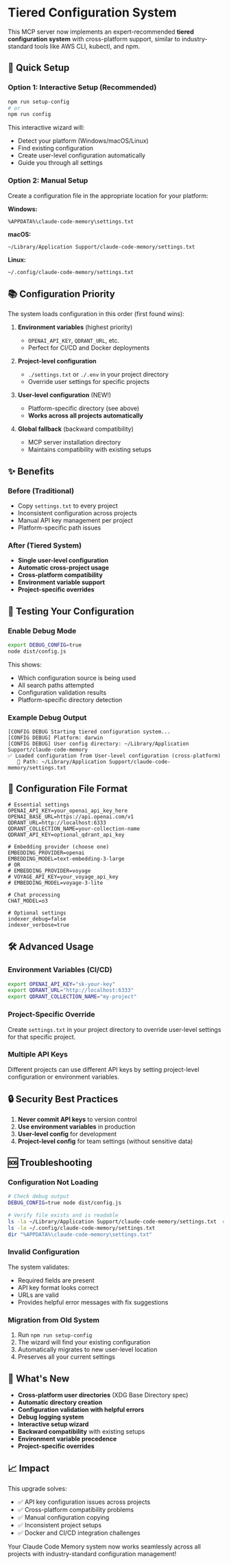 # Tiered Configuration System

This MCP server now implements an expert-recommended **tiered configuration system** with cross-platform support, similar to industry-standard tools like AWS CLI, kubectl, and npm.

## 🚀 Quick Setup

### Option 1: Interactive Setup (Recommended)
```bash
npm run setup-config
# or
npm run config
```

This interactive wizard will:
- Detect your platform (Windows/macOS/Linux)
- Find existing configuration
- Create user-level configuration automatically
- Guide you through all settings

### Option 2: Manual Setup
Create a configuration file in the appropriate location for your platform:

**Windows:**
```
%APPDATA%\claude-code-memory\settings.txt
```

**macOS:**
```
~/Library/Application Support/claude-code-memory/settings.txt
```

**Linux:**
```
~/.config/claude-code-memory/settings.txt
```

## 📚 Configuration Priority

The system loads configuration in this order (first found wins):

1. **Environment variables** (highest priority)
   - `OPENAI_API_KEY`, `QDRANT_URL`, etc.
   - Perfect for CI/CD and Docker deployments

2. **Project-level configuration**
   - `./settings.txt` or `./.env` in your project directory
   - Override user settings for specific projects

3. **User-level configuration** (NEW!)
   - Platform-specific directory (see above)
   - **Works across all projects automatically**

4. **Global fallback** (backward compatibility)
   - MCP server installation directory
   - Maintains compatibility with existing setups

## ✨ Benefits

### Before (Traditional)
- Copy `settings.txt` to every project
- Inconsistent configuration across projects
- Manual API key management per project
- Platform-specific path issues

### After (Tiered System)
- **Single user-level configuration**
- **Automatic cross-project usage**
- **Cross-platform compatibility**
- **Environment variable support**
- **Project-specific overrides**

## 🧪 Testing Your Configuration

### Enable Debug Mode
```bash
export DEBUG_CONFIG=true
node dist/config.js
```

This shows:
- Which configuration source is being used
- All search paths attempted
- Configuration validation results
- Platform-specific directory detection

### Example Debug Output
```
[CONFIG DEBUG Starting tiered configuration system...
[CONFIG DEBUG] Platform: darwin
[CONFIG DEBUG] User config directory: ~/Library/Application Support/claude-code-memory
✅ Loaded configuration from User-level configuration (cross-platform)
   📁 Path: ~/Library/Application Support/claude-code-memory/settings.txt
```

## 🔧 Configuration File Format

```env
# Essential settings
OPENAI_API_KEY=your_openai_api_key_here
OPENAI_BASE_URL=https://api.openai.com/v1
QDRANT_URL=http://localhost:6333
QDRANT_COLLECTION_NAME=your-collection-name
QDRANT_API_KEY=optional_qdrant_api_key

# Embedding provider (choose one)
EMBEDDING_PROVIDER=openai
EMBEDDING_MODEL=text-embedding-3-large
# OR
# EMBEDDING_PROVIDER=voyage
# VOYAGE_API_KEY=your_voyage_api_key
# EMBEDDING_MODEL=voyage-3-lite

# Chat processing
CHAT_MODEL=o3

# Optional settings
indexer_debug=false
indexer_verbose=true
```

## 🛠️ Advanced Usage

### Environment Variables (CI/CD)
```bash
export OPENAI_API_KEY="sk-your-key"
export QDRANT_URL="http://localhost:6333"
export QDRANT_COLLECTION_NAME="my-project"
```

### Project-Specific Override
Create `settings.txt` in your project directory to override user-level settings for that specific project.

### Multiple API Keys
Different projects can use different API keys by setting project-level configuration or environment variables.

## 🔒 Security Best Practices

1. **Never commit API keys** to version control
2. **Use environment variables** in production
3. **User-level config** for development
4. **Project-level config** for team settings (without sensitive data)

## 🆘 Troubleshooting

### Configuration Not Loading
```bash
# Check debug output
DEBUG_CONFIG=true node dist/config.js

# Verify file exists and is readable
ls -la ~/Library/Application Support/claude-code-memory/settings.txt  # macOA
ls -la ~/.config/claude-code-memory/settings.txt                       # Linux
dir "%APPDATA%\claude-code-memory\settings.txt"                        # Windows
```

### Invalid Configuration
The system validates:
- Required fields are present
- API key format looks correct
- URLs are valid
- Provides helpful error messages with fix suggestions

### Migration from Old System
1. Run `npm run setup-config`
2. The wizard will find your existing configuration
3. Automatically migrates to new user-level location
4. Preserves all your current settings

## 🌟 What's New

- **Cross-platform user directories** (XDG Base Directory spec)
- **Automatic directory creation**
- **Configuration validation with helpful errors**
- **Debug logging system**
- **Interactive setup wizard**
- **Backward compatibility** with existing setups
- **Environment variable precedence**
- **Project-specific overrides**

## 📈 Impact

This upgrade solves:
- ✅ API key configuration issues across projects
- ✅ Cross-platform compatibility problems
- ✅ Manual configuration copying
- ✅ Inconsistent project setups
- ✅ Docker and CI/CD integration challenges

Your Claude Code Memory system now works seamlessly across all projects with industry-standard configuration management!